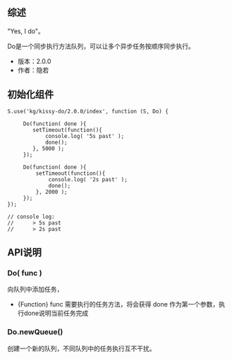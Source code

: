 ## 综述

"Yes, I do"。

Do是一个同步执行方法队列，可以让多个异步任务按顺序同步执行。

* 版本：2.0.0
* 作者：隐若

## 初始化组件
		
    S.use('kg/kissy-do/2.0.0/index', function (S, Do) {

         Do(function( done ){
            setTimeout(function(){
                console.log( '5s past' );
                done();
            }, 5000 );
         });

         Do(function( done ){
             setTimeout(function(){
                 console.log( '2s past' );
                 done();
             }, 2000 );
         });
    });

    // console log:
    //      > 5s past
    //      > 2s past

## API说明

### Do( func )

向队列中添加任务，

- {Function} func 需要执行的任务方法，将会获得 done 作为第一个参数，执行done说明当前任务完成

### Do.newQueue()

创建一个新的队列，不同队列中的任务执行互不干扰。

